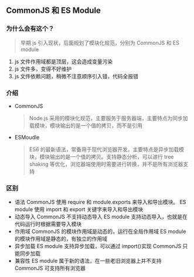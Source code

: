## CommonJS 和 ES Module

### 为什么会有这个？

> 早期 js 引入现状，后面规划了模块化规范，分别为 CommonJS 和 ES module

1. js 文件作用域都是顶层，这会造成变量污染
2. js 文件多，变得不好维护
3. js 文件依赖问题，稍微不注意顺序引入错，代码全报错

### 介绍

- CommonJS
  > Node.js 采用的模块化规范，主要服务于服务器端，主要特点为同步加载模块，模块输出的是一个值的拷贝，而不是引用
- ESMoudle
  > ES6 的最新语法，常备用于现代浏览器开发。主要特点是异步加载模块，模块输出的是一个值的拷贝。支持静态分析，可以进行 tree shaking 等优化，浏览器端使用时需要进行转换，并不是所有浏览器支持

### 区别

- 语法
  CommonJS 使用 require 和 module.exports 来导入和导出模块。
  ES module 使用 import 和 export 关键字来导入和导出模块
- 动态导入
  CommonJS 不支持动态导入
  ES module 支持动态导入，也就是在代码运行时根据需要导入模块
- 作用域
  CommonJS 的模块作用域是动态的，运行在全局作用域
  ES module 的模块作用域是静态的，有独立的作用域
- 异步加载
  ES module 支持异步加载，可以通过 import()实现
  CommonJS 只能同步加载
- 兼容性
  ES module 属于新的语法，在一些老旧浏览器上并不支持
  CommonJS 可支持所有浏览器

###
